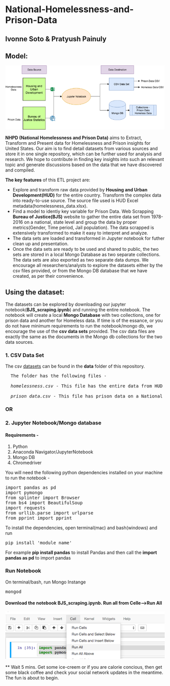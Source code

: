 # National-Homelessness-and-Prison-Data
## Ivonne Soto & Pratyush Painuly

## Model: 
![ETL Diagram](img/diagram.png)

**NHPD (National Homelessness and Prison Data)** aims to Extract, Transform and Present data for Homelessness and Prison insights for United States. Our aim is to find detail datasets from various sources and store it in one single repository, which can be further used for analysis and research. We hope to contribute in finding key insights into such an relevant topic and generate discussions based on the data that we have discovered and compiled.

**The key features** of this ETL project are:

-  Explore and transform raw data provided by **Housing and Urban Development(HUD)** for the entire country. Transform the complex data into ready-to-use source. The source file used is HUD Excel metadata(homelessness_data.xlsx).
-  Find a model to identiy key variable for Prison Data. Web Scrapping **Bureau of Justice(BJS)** website to gather the entire data set from 1978-2016 on a national, state level and group the data by proper metrics(Gender, Time period, Jail population). The data scrapped is extensively transformed to make it easy to interpret and analyze.
-  The data sets are loaded and transformed in Jupyter notebook for futher clean up and presentation.
-  Once the data sets are ready to be used and shared to public, the two sets are stored in a local Mongo Database as two separate collections. The data sets are also exported as two separate data dumps. We encourage all researchers/analysts to explore the datasets either by the csv files provided, or from the Mongo DB database that we have created, as per their convenience.

## Using the dataset: 

The datasets can be explored by downloading our jupyter notebook(**BJS_scraping.ipynb**) and running the entire notebook. The notebook will create a local **Mongo Database** with two collections, one for prison data and another for Homeless data. If time is of the essance, or you do not have minimum requirements to run the notebook/mongo db, we encourage the use of the **csv data sets** provided. The csv data files are exactly the same as the documents in the Mongo db collections for the two data sources.

### 1. CSV Data Set
The csv [datasets](https://github.com/ppainuly/National-Homelessness-Data/tree/master/data) can be found in the **data** folder of this repository.   
<pre>
  The folder has the following files - 
  
  <em>homelessness.csv</em> - This file has the entire data from HUD database for United States. 
  
  <em>prison_data.csv</em> - This file has prison data on a National and State level scrapped from BJS website.
</pre> 

### OR

### 2. Jupyter Notebook/Mongo database

#### Requirements - 

1. Python
2. Anaconda Navigator/JupyterNotebook
3. Mongo DB
4. Chromedriver 

You will need the following python dependencies installed on your machine to run the notebook - 

<pre>
import pandas as pd
import pymongo
from splinter import Browser
from bs4 import BeautifulSoup
import requests
from urllib.parse import urlparse
from pprint import pprint
</pre>
To install the dependencies, open terminal(mac) and bash(windows) and run
<pre>
pip install 'module name'
</pre>

For example
**pip install pandas**
to install Pandas and then call the **import pandas as pd** to import pandas

### Run Notebook

On terminal/bash, run Mongo Instange
<pre>
mongod
</pre>

#### Download the notebook BJS_scraping.ipynb. Run all from Celle-->Run All

![Run ETL Notebook](img/notebook_run_all.png)

** Wait 5 mins. Get some ice-creem or if you are calorie concious, then get some black coffee and check your social network updates in the meantime. The fun is about to begin.
